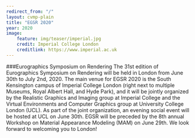 ```yaml
---
redirect_from: "/"
layout: cvmp-plain
title: "EGSR 2020"
year: 2020
image:
    feature: img/teaser/imperial.jpg
    credit: Imperial College London
    creditlink: https://www.imperial.ac.uk
---
```

###Eurographics Symposium on Rendering
The 31st edition of Eurographics Symposium on Rendering will be held in London from June 30th to July 2nd, 2020. The main venue for EGSR 2020 is the South Kensington campus of Imperial College London (right next to multiple Museums, Royal Albert Hall, and Hyde Park), and it will be jointly organized by the Realistic Graphics and Imaging group at Imperial College and the Virtual Environments and Computer Graphics group at University College London (UCL). As part of the joint organization, an evening social event will be hosted at UCL on June 30th. EGSR will be preceded by the 8th annual Workshop on Material Appearance Modeling (MAM) on June 29th. We look forward to welcoming you to London!


<!--ACM SIGGRAPH European Conference on Visual Media Production (CVMP). For the years, CVMP has built a reputation as the prime venue for researchers to meet with practitioners in the Creative Industries.

CVMP brings together production and post-production specialists from the worlds of film, broadcast and games with imaging and graphics researchers; it brings together expertise in video processing, computer vision, computer graphics, animation and physical simulation.

CVMP provides a European forum for presentation of the latest research and application advances, combined with keynote and invited talks on state-of-the-art industry practice.

In this 16th edition of the conference, we are proud to be officially affiliated to and sponsored by [ACM SIGGRAPH](https://www.siggraph.org).-->


<!-- featured images -->
<!--<figure class="top3" >
    <img class="col-xs-12 col-sm-4" src="{{site.url}}/img/cvmp/cvmp-audience.jpg" alt="Audience">
    <img class="col-xs-12 col-sm-4" src="{{site.url}}/img/cvmp/cvmp-keynote.jpg" alt="Keynote">
    <img class="col-xs-12 col-sm-4" src="{{site.url}}/img/cvmp/cvmp-theatre.jpg" alt="NFT3">
</figure>-->
